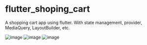 # flutter_shoping_cart

A shopping cart app using flutter. With state management, provider, MediaQuery, LayoutBuilder, etc.

![image](https://github.com/user-attachments/assets/238563f1-c7b5-4eb9-b1e2-5a0ec0b25043) ![image](https://github.com/user-attachments/assets/dba1a0d6-4f1c-45f8-9bec-d88889b70e45) ![image](https://github.com/user-attachments/assets/2ac8725f-b464-4435-a83d-2c980b0d1fff)


